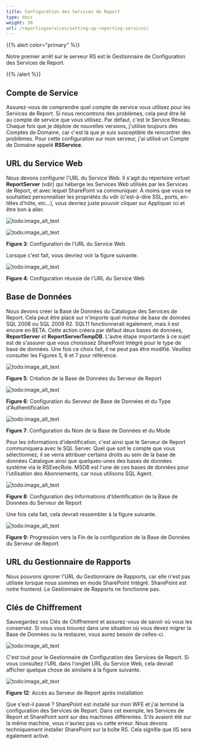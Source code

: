 ```yaml
---
title: Configuration des Services de Report
type: docs
weight: 30
url: /reportingservices/setting-up-reporting-services/
---
```


{{% alert color="primary" %}}

Notre premier arrêt sur le serveur RS est le Gestionnaire de Configuration des Services de Report.

{{% /alert %}}
## **Compte de Service**
Assurez-vous de comprendre quel compte de service vous utilisez pour les Services de Report. Si nous rencontrons des problèmes, cela peut être lié au compte de service que vous utilisez. Par défaut, c'est le Service Réseau. Chaque fois que je déploie de nouvelles versions, j'utilise toujours des Comptes de Domaine, car c'est là que je suis susceptible de rencontrer des problèmes. Pour cette configuration sur mon serveur, j'ai utilisé un Compte de Domaine appelé **RSService**.
## **URL du Service Web**
Nous devons configurer l'URL du Service Web. Il s'agit du répertoire virtuel **ReportServer** (vdir) qui héberge les Services Web utilisés par les Services de Report, et avec lequel SharePoint va communiquer. À moins que vous ne souhaitiez personnaliser les propriétés du vdir (c'est-à-dire SSL, ports, en-têtes d'hôte, etc…), vous devriez juste pouvoir cliquer sur Appliquer ici et être bon à aller.

![todo:image_alt_text](setting-up-reporting-services_1.png)

![todo:image_alt_text](setting-up-reporting-services_2.png)

**Figure 3**: Configuration de l'URL du Service Web

Lorsque c'est fait, vous devriez voir la figure suivante.

![todo:image_alt_text](setting-up-reporting-services_3.png)

**Figure 4**: Configuration réussie de l'URL du Service Web
## **Base de Données**
Nous devons créer la Base de Données du Catalogue des Services de Report. Cela peut être placé sur n'importe quel moteur de base de données SQL 2008 ou SQL 2008 R2. SQL11 fonctionnerait également, mais il est encore en BETA. Cette action créera par défaut deux bases de données, **ReportServer** et **ReportServerTempDB**. 
L'autre étape importante à ce sujet est de s'assurer que vous choisissez SharePoint Intégré pour le type de base de données. Une fois ce choix fait, il ne peut pas être modifié. Veuillez consulter les Figures 5, 6 et 7 pour référence.

![todo:image_alt_text](setting-up-reporting-services_4.png)

**Figure 5**: Création de la Base de Données du Serveur de Report

![todo:image_alt_text](setting-up-reporting-services_5.png)

**Figure 6**: Configuration du Serveur de Base de Données et du Type d'Authentification

![todo:image_alt_text](setting-up-reporting-services_6.png)

**Figure 7**: Configuration du Nom de la Base de Données et du Mode

Pour les informations d'identification, c'est ainsi que le Serveur de Report communiquera avec le SQL Server. Quel que soit le compte que vous sélectionnez, il se verra attribuer certains droits au sein de la base de données Catalogue ainsi que quelques-unes des bases de données système via le RSExecRole. MSDB est l'une de ces bases de données pour l'utilisation des Abonnements, car nous utilisons SQL Agent.

![todo:image_alt_text](setting-up-reporting-services_7.png)

**Figure 8**: Configuration des Informations d'Identification de la Base de Données du Serveur de Report

Une fois cela fait, cela devrait ressembler à la figure suivante.

![todo:image_alt_text](setting-up-reporting-services_8.png)

**Figure 9**: Progression vers la Fin de la configuration de la Base de Données du Serveur de Report
## **URL du Gestionnaire de Rapports**
Nous pouvons ignorer l'URL du Gestionnaire de Rapports, car elle n'est pas utilisée lorsque nous sommes en mode SharePoint Intégré. SharePoint est notre frontend. Le Gestionnaire de Rapports ne fonctionne pas.
## **Clés de Chiffrement**
Sauvegardez vos Clés de Chiffrement et assurez-vous de savoir où vous les conservez. Si vous vous trouvez dans une situation où vous devez migrer la Base de Données ou la restaurer, vous aurez besoin de celles-ci.

![todo:image_alt_text](setting-up-reporting-services_9.png)

C'est tout pour le Gestionnaire de Configuration des Services de Report. Si vous consultez l'URL dans l'onglet URL du Service Web, cela devrait afficher quelque chose de similaire à la figure suivante.

![todo:image_alt_text](setting-up-reporting-services_10.png)

**Figure 12**: Accès au Serveur de Report après installation

Que s'est-il passé ? SharePoint est installé sur mon WFE et j'ai terminé la configuration des Services de Report. Dans cet exemple, les Services de Report et SharePoint sont sur des machines différentes. S'ils avaient été sur la même machine, vous n'auriez pas vu cette erreur. Nous devons techniquement installer SharePoint sur la boîte RS. Cela signifie que IIS sera également activé.